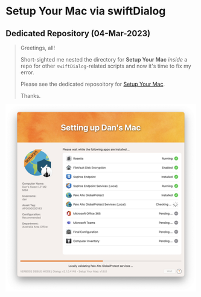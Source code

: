 # Setup Your Mac via swiftDialog

## Dedicated Repository (04-Mar-2023)

> Greetings, all!
> 
> Short-sighted me nested the directory for **Setup Your Mac** _inside_ a repo for other `swiftDialog`-related scripts and now it's time to fix my error.
> 
> Please see the dedicated reposoitory for [Setup Your Mac](https://github.com/dan-snelson/Setup-Your-Mac).
> 
> Thanks.

[<img alt="[Setup Your Mac (1.8.0)" src="images/Setup_Your_Mac_1.8.0.jpg" />](https://github.com/dan-snelson/Setup-Your-Mac)